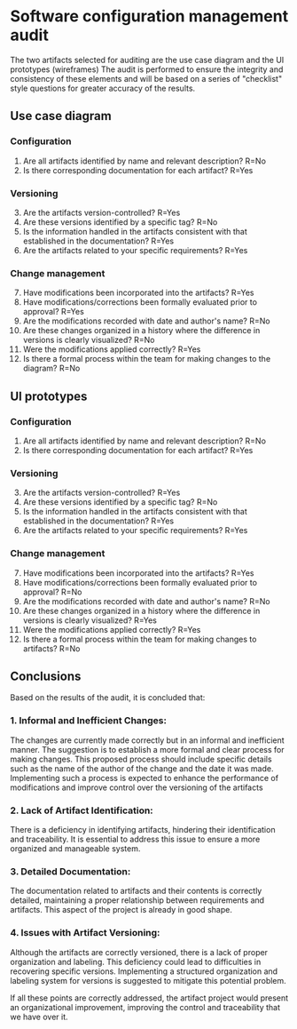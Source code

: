# Software configuration management audit

The two artifacts selected for auditing are the use case diagram and the UI prototypes (wireframes)
The audit is performed to ensure the integrity and consistency of these elements and will be based on a series of "checklist" style questions for greater accuracy of the results.

## **Use case diagram**

### Configuration
1. Are all artifacts identified by name and relevant description? R=No
2. Is there corresponding documentation for each artifact? R=Yes

### Versioning

3. Are the artifacts version-controlled? R=Yes
4. Are these versions identified by a specific tag? R=No
5. Is the information handled in the artifacts consistent with that established in the documentation? R=Yes
6. Are the artifacts related to your specific requirements? R=Yes

### Change management

7. Have modifications been incorporated into the artifacts? R=Yes
8. Have modifications/corrections been formally evaluated prior to approval? R=Yes
9. Are the modifications recorded with date and author's name? R=No
10. Are these changes organized in a history where the difference in versions is clearly visualized? R=No
11. Were the modifications applied correctly? R=Yes
12. Is there a formal process within the team for making changes to the diagram? R=No

## UI prototypes 

### Configuration
1. Are all artifacts identified by name and relevant description? R=No
2. Is there corresponding documentation for each artifact? R=Yes

### Versioning

3. Are the artifacts version-controlled? R=Yes
4. Are these versions identified by a specific tag? R=No
5. Is the information handled in the artifacts consistent with that established in the documentation? R=Yes
6. Are the artifacts related to your specific requirements? R=Yes

### Change management

7. Have modifications been incorporated into the artifacts? R=Yes
8. Have modifications/corrections been formally evaluated prior to approval? R=No
9. Are the modifications recorded with date and author's name? R=No
10. Are these changes organized in a history where the difference in versions is clearly visualized? R=Yes
11. Were the modifications applied correctly? R=Yes
12. Is there a formal process within the team for making changes to artifacts? R=No


## Conclusions
Based on the results of the audit, it is concluded that:

### 1. Informal and Inefficient Changes:
   The changes are currently made correctly but in an informal and inefficient manner. The suggestion is to establish a more formal and clear process for making changes. This proposed process should include specific details such as the name of the author of the change and the date it was made. Implementing such a process is expected to enhance the performance of modifications and improve control over the versioning of the artifacts

### 2. Lack of Artifact Identification: 
There is a deficiency in identifying artifacts, hindering their identification and traceability. It is essential to address this issue to ensure a more organized and manageable system.

### 3. Detailed Documentation:
The documentation related to artifacts and their contents is correctly detailed, maintaining a proper relationship between requirements and artifacts. This aspect of the project is already in good shape.

### 4. Issues with Artifact Versioning: 
Although the artifacts are correctly versioned, there is a lack of proper organization and labeling. This deficiency could lead to difficulties in recovering specific versions. Implementing a structured organization and labeling system for versions is suggested to mitigate this potential problem.

If all these points are correctly addressed, the artifact project would present an organizational improvement, improving the control and traceability that we have over it.

